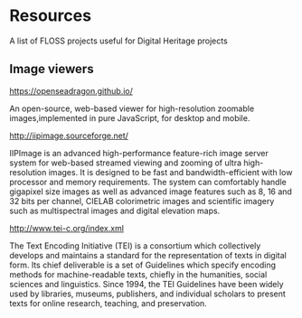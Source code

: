 # Resources
A list of FLOSS projects useful for Digital Heritage projects


## Image viewers


https://openseadragon.github.io/  

An open-source, web-based viewer for high-resolution zoomable images,implemented in pure JavaScript, for desktop and mobile.


http://iipimage.sourceforge.net/ 

IIPImage is an advanced high-performance feature-rich image server system for web-based streamed viewing and zooming of ultra high-resolution images. It is designed to be fast and bandwidth-efficient with low processor and memory requirements. The system can comfortably handle gigapixel size images as well as advanced image features such as 8, 16 and 32 bits per channel, CIELAB colorimetric images and scientific imagery such as multispectral images and digital elevation maps.


http://www.tei-c.org/index.xml

The Text Encoding Initiative (TEI) is a consortium which collectively develops and maintains a standard for the representation of texts in digital form. Its chief deliverable is a set of Guidelines which specify encoding methods for machine-readable texts, chiefly in the humanities, social sciences and linguistics. Since 1994, the TEI Guidelines have been widely used by libraries, museums, publishers, and individual scholars to present texts for online research, teaching, and preservation.

